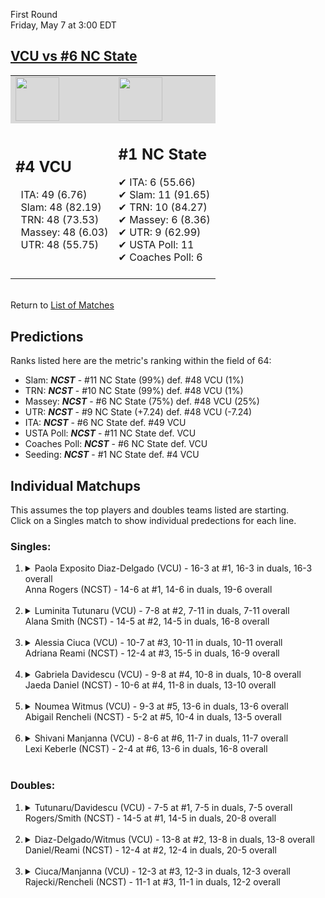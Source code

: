 First Round  
Friday, May 7 at 3:00 EDT
## [VCU vs #6 NC State](https://www.ncaa.com/game/5833670) 

<table><tr style="background-color: #d9d9d9 !important"><td><img src="https://www.ncaa.com/sites/default/files/images/logos/schools/v/vcu.70.png" width="70" height="70" /></td><td><img src="https://www.ncaa.com/sites/default/files/images/logos/schools/n/north-carolina-st.70.png" width="70" height="70" /></td></tr><tr>
<td>  

<h2>#4 VCU</h2>  
&nbsp; ITA: 49 (6.76)<br>  
&nbsp; Slam: 48 (82.19)<br>  
&nbsp; TRN: 48 (73.53)<br>  
&nbsp; Massey: 48 (6.03)<br>  
&nbsp; UTR: 48 (55.75)<br>  
<br>  

</td>
<td>  

<h2>#1 NC State</h2>  
&#10004; ITA: 6 (55.66)<br>  
&#10004; Slam: 11 (91.65)<br>  
&#10004; TRN: 10 (84.27)<br>  
&#10004; Massey: 6 (8.36)<br>  
&#10004; UTR: 9 (62.99)<br>  
&#10004; USTA Poll: 11<br>  
&#10004; Coaches Poll: 6<br>  
<br>  

</td>
</tr></table>  


<br>Return to [List of Matches](../index.md)  

## Predictions  

Ranks listed here are the metric's ranking within the field of 64:  
- Slam: ***NCST*** - #11 NC State (99%) def. #48 VCU (1%)  
- TRN: ***NCST*** - #10 NC State (99%) def. #48 VCU (1%)  
- Massey: ***NCST*** - #6 NC State (75%) def. #48 VCU (25%)  
- UTR: ***NCST*** - #9 NC State (+7.24) def. #48 VCU (-7.24)  
- ITA: ***NCST*** - #6 NC State def. #49 VCU  
- USTA Poll: ***NCST*** - #11 NC State def. VCU  
- Coaches Poll: ***NCST*** - #6 NC State def. VCU  
- Seeding: ***NCST*** - #1 NC State def. #4 VCU  

## Individual Matchups  
This assumes the top players and doubles teams listed are starting.  
Click on a Singles match to show individual predections for each line.  

### Singles:  

<ol>
<li><details>
<summary markdown="span">Paola Exposito Diaz-Delgado (VCU) - 16-3 at #1, 16-3 in duals, 16-3 overall<br>Anna Rogers (NCST) - 14-6 at #1, 14-6 in duals, 19-6 overall</summary>
<h4>Predictions</h4><ul>
<li>Slam: <b><i>NCST</i></b> - Rogers (85%) def. Diaz-Delgado (15%)</li>  
<li>TRN: <b><i>NCST</i></b> - Rogers (81%) def. Diaz-Delgado (19%)</li>  
<li>Massey: <b><i>NCST</i></b> - Rogers (75%) def. Diaz-Delgado (25%)</li>  
<li>UTR: <b><i>NCST</i></b> - Rogers (85%) def. Diaz-Delgado (15%)</li>  
<li>ITA: <b><i>NCST</i></b> - Rogers (48.19) def. Diaz-Delgado (5.71)</li>  
</ul>
</details>&nbsp;</li>
<li><details>
<summary markdown="span">Luminita Tutunaru (VCU) - 7-8 at #2, 7-11 in duals, 7-11 overall<br>Alana Smith (NCST) - 14-5 at #2, 14-5 in duals, 16-8 overall</summary>
<h4>Predictions</h4><ul>
<li>Slam: <b><i>NCST</i></b> - Smith (96%) def. Tutunaru (4%)</li>  
<li>TRN: <b><i>NCST</i></b> - Smith (98%) def. Tutunaru (2%)</li>  
<li>Massey: <b><i>NCST</i></b> - Smith (75%) def. Tutunaru (25%)</li>  
<li>UTR: <b><i>NCST</i></b> - Smith (97%) def. Tutunaru (3%)</li>  
<li>ITA: <b><i>NCST</i></b> - Smith (22.32) def. Tutunaru (1.60)</li>  
</ul>
</details>&nbsp;</li>
<li><details>
<summary markdown="span">Alessia Ciuca (VCU) - 10-7 at #3, 10-11 in duals, 10-11 overall<br>Adriana Reami (NCST) - 12-4 at #3, 15-5 in duals, 16-9 overall</summary>
<h4>Predictions</h4><ul>
<li>Slam: <b><i>NCST</i></b> - Reami (96%) def. Ciuca (4%)</li>  
<li>TRN: <b><i>NCST</i></b> - Reami (97%) def. Ciuca (3%)</li>  
<li>Massey: <b><i>NCST</i></b> - Reami (75%) def. Ciuca (25%)</li>  
<li>UTR: <b><i>NCST</i></b> - Reami (97%) def. Ciuca (3%)</li>  
<li>ITA: <b><i>NCST</i></b> - Reami (4.00) def. Ciuca (1.68)</li>  
</ul>
</details>&nbsp;</li>
<li><details>
<summary markdown="span">Gabriela Davidescu (VCU) - 9-8 at #4, 10-8 in duals, 10-8 overall<br>Jaeda Daniel (NCST) - 10-6 at #4, 11-8 in duals, 13-10 overall</summary>
<h4>Predictions</h4><ul>
<li>Slam: <b><i>NCST</i></b> - Daniel (96%) def. Davidescu (4%)</li>  
<li>TRN: <b><i>NCST</i></b> - Daniel (95%) def. Davidescu (5%)</li>  
<li>Massey: <b><i>NCST</i></b> - Daniel (75%) def. Davidescu (25%)</li>  
<li>UTR: <b><i>NCST</i></b> - Daniel (96%) def. Davidescu (4%)</li>  
<li>ITA: <b><i>NCST</i></b> - Daniel (1.87) def. Davidescu (1.64)</li>  
</ul>
</details>&nbsp;</li>
<li><details>
<summary markdown="span">Noumea Witmus (VCU) - 9-3 at #5, 13-6 in duals, 13-6 overall<br>Abigail Rencheli (NCST) - 5-2 at #5, 10-4 in duals, 13-5 overall</summary>
<h4>Predictions</h4><ul>
<li>Slam: <b><i>NCST</i></b> - Rencheli (95%) def. Witmus (5%)</li>  
<li>TRN: <b><i>NCST</i></b> - Rencheli (97%) def. Witmus (3%)</li>  
<li>Massey: <b><i>NCST</i></b> - Rencheli (75%) def. Witmus (25%)</li>  
<li>UTR: <b><i>NCST</i></b> - Rencheli (96%) def. Witmus (4%)</li>  
<li>ITA: <b><i>NCST</i></b> - Rencheli (7.12) def. Witmus (2.03)</li>  
</ul>
</details>&nbsp;</li>
<li><details>
<summary markdown="span">Shivani Manjanna (VCU) - 8-6 at #6, 11-7 in duals, 11-7 overall<br>Lexi Keberle (NCST) - 2-4 at #6, 13-6 in duals, 16-8 overall</summary>
<h4>Predictions</h4><ul>
<li>Slam: <b><i>NCST</i></b> - Keberle (97%) def. Manjanna (3%)</li>  
<li>TRN: <b><i>NCST</i></b> - Keberle (98%) def. Manjanna (2%)</li>  
<li>Massey: <b><i>NCST</i></b> - Keberle (75%) def. Manjanna (25%)</li>  
<li>UTR: <b><i>NCST</i></b> - Keberle (96%) def. Manjanna (4%)</li>  
<li>ITA: <b><i>VCU</i></b> - Manjanna (1.77) def. Keberle (1.71)</li>  
</ul>
</details>&nbsp;</li>
</ol>

### Doubles:  

<ol>
<li><details>
<summary markdown="span">Tutunaru/Davidescu (VCU) - 7-5 at #1, 7-5 in duals, 7-5 overall<br>Rogers/Smith (NCST) - 14-5 at #1, 14-5 in duals, 20-8 overall</summary>
<br>Sorry, we don't have any metrics for this match
</details>&nbsp;</li>
<li><details>
<summary markdown="span">Diaz-Delgado/Witmus (VCU) - 13-8 at #2, 13-8 in duals, 13-8 overall<br>Daniel/Reami (NCST) - 12-4 at #2, 12-4 in duals, 20-5 overall</summary>
<br>Sorry, we don't have any metrics for this match
</details>&nbsp;</li>
<li><details>
<summary markdown="span">Ciuca/Manjanna (VCU) - 12-3 at #3, 12-3 in duals, 12-3 overall<br>Rajecki/Rencheli (NCST) - 11-1 at #3, 11-1 in duals, 12-2 overall</summary>
<br>Sorry, we don't have any metrics for this match
</details>&nbsp;</li>
</ol>
